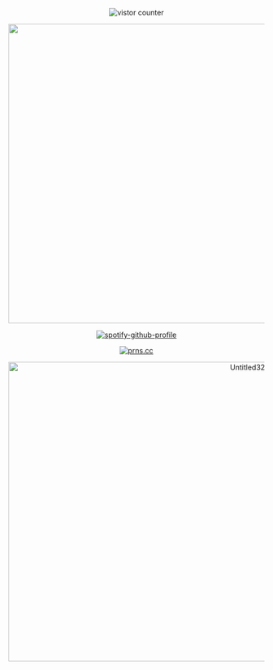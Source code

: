 <div align="center"> 

<p align="center"> <img src="https://komarev.com/ghpvc/?username=Archispores&label=folks⠀+&base=2541&style=social&color=ADD8E6" alt="vistor counter">  </p>

<img width="2362" height="590" alt="Untitled333_20250715234537" src="https://github.com/user-attachments/assets/f43fe283-f595-4feb-8798-1bdbe923817d" />

[![spotify-github-profile](https://spotify-github-profile.kittinanx.com/api/view?uid=31emfs5ew5nehf7ma5xdl4dsg4hy&cover_image=true&theme=novatorem&show_offline=false&background_color=3CB371&interchange=true&bar_color=ADD8E6&bar_color_cover=true)](https://github.com/kittinan/spotify-github-profile)

<a href="https://pronouns.cc/@ARCHIVE"><img alt="prns.cc" src="https://img.shields.io/badge/prns-cc-%ADD8E6?style=flat&labelColor=808000"></a>


<img width="1050" height="590" alt="Untitled327_20250715221720" src="https://github.com/user-attachments/assets/5baaeec5-94fe-4b4b-940c-73e13fb7a273" />
